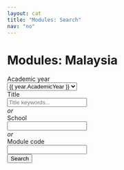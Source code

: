 ```yaml
---
layout: cat
title: "Modules: Search"
nav: "no"
---
```


<h1 class="padTitle">Modules: Malaysia</h1>

<form action="moduleResults.html">

  <div class="form-group row">
    <label for="AcademicYear" class="col-sm-2 col-form-labelXX">Academic year</label>
    <div class="col-sm-10">
      <select id="AcademicYear" class="form-control">
        {% assign years = site.data.years %}
        {% for year in years %}
        <option>{{ year.AcademicYear }}</option>
        {% endfor %}
      </select>
    </div>
  </div>

<!-- <p>Search by keyword <b>or</b> programme <b>or</b> UCAS code:</p> -->

  <div class="form-group row noPadXXX">
    <label for="Title" class="col-sm-2 col-form-labelXX">Title</label>
    <div class="col-sm-10">
      <input type="text" class="form-control" id="Title" placeholder="Title keywords...">
    </div>
  </div>

<div><i>or</i></div>

  <div class="form-group row noPadXXX">
    <label for="School" class="col-sm-2 col-form-labelXX">School</label>
    <div class="col-sm-10">
      <input type="text" class="form-control" id="School" >
    </div>
  </div>

<div><i>or</i></div>

  <div class="form-group row">
    <label for="Modulecode" class="col-sm-2 col-form-labelXX">Module code</label>
    <div class="col-sm-10">
      <input type="text" class="form-control" id="Modulecode" >
    </div>
  </div>

  <div class="form-group row">
    <div class="col-sm-10 offset-sm-2">
      <button type="submit" class="btn btn-primary">Search</button>
    </div>
  </div>

</form>
